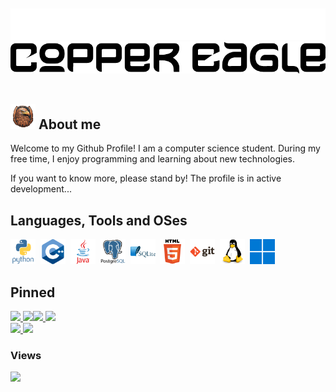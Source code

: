 <br>
<br>
<div align="center">
<img width=550 src="assets/name.png#gh-dark-mode-only" alt="CopperEagle lettering">
<img width=550 src="assets/name-black.png#gh-light-mode-only" alt="CopperEagle lettering">
<br>
<br>
</div>


## <img width=40 src="assets/custom-icon.png" alt="alternative icon"> About me

Welcome to my Github Profile! I am a computer science student. During my free time, I enjoy programming and learning about new technologies. 

If you want to know more, please stand by! The profile is in active development...


## Languages, Tools and OSes
<div>
 <!--Python-->
 <img src="https://github.com/devicons/devicon/blob/master/icons/python/python-original-wordmark.svg" title="Python" alt="Python" width="40" height="40"/>&nbsp;
 <!--C++-->
 <img src="https://github.com/devicons/devicon/blob/master/icons/cplusplus/cplusplus-original.svg" title="C++" alt="C++" width="40" height="40"/>&nbsp;
 <!--Java-->
 <img src="https://github.com/devicons/devicon/blob/master/icons/java/java-original-wordmark.svg" title="Java" alt="Java" width="40" height="40"/>&nbsp;
 <!--SQL-->
 <img src="https://github.com/devicons/devicon/blob/master/icons/postgresql/postgresql-original-wordmark.svg"  title="PostgreSQL" alt="PostgreSQL" width="40" height="40"/>&nbsp;
 <img src="https://github.com/devicons/devicon/blob/master/icons/sqlite/sqlite-original-wordmark.svg" title="SQLite" alt="SQLite" width="40" height="40"/>&nbsp;
 <!--HTML-->
 <img src="https://github.com/devicons/devicon/blob/master/icons/html5/html5-original-wordmark.svg" title="HTML" alt="HTML" width="40" height="40"/>&nbsp;
 <!--git-->
 <img src="https://github.com/devicons/devicon/blob/master/icons/git/git-original-wordmark.svg" title="Git" alt="Git" width="40" height="40"/>&nbsp;
 <!--Linux-->
 <img src="https://github.com/devicons/devicon/blob/master/icons/linux/linux-original.svg" title="Linux" alt="Linux" width="40" height="40"/>&nbsp;
 <!--Windows-->
 <img src="https://github.com/devicons/devicon/blob/master/icons/windows11/windows11-original.svg" title="Windows"  alt="Windows" width="40" height="40"/>&nbsp;

</div>


## Pinned

<div style="box-sizing:border-box; display: flex;">
    <a href="https://github.com/CopperEagle/WebChecks">
        <img style="height:150px;" src="https://github-readme-stats.vercel.app/api/pin/?username=CopperEagle&repo=WebChecks&theme=github_dark&description_lines_count=3#gh-dark-mode-only">
        <img style="height:150px;" src="https://github-readme-stats.vercel.app/api/pin/?username=CopperEagle&repo=WebChecks&theme=default&description_lines_count=3#gh-light-mode-only">
    </a>
    <a href="https://github.com/CopperEagle/Visualplane">
        <img style="height:150px;" src="https://github-readme-stats.vercel.app/api/pin/?username=CopperEagle&repo=Visualplane&theme=github_dark&description_lines_count=3#gh-dark-mode-only">
        <img style="height:150px;" src="https://github-readme-stats.vercel.app/api/pin/?username=CopperEagle&repo=Visualplane&theme=default&description_lines_count=3#gh-light-mode-only">
    </a>
</div>
<div style="box-sizing:border-box; display: flex;">
    <a href="https://github.com/CopperEagle/WebChecks">
        <picture>
            <source
                srcset="https://github-readme-stats.vercel.app/api/pin/?username=CopperEagle&repo=SmartFileLibrary&theme=github_dark&description_lines_count=3"
                media="(prefers-color-scheme: dark)"
            />
            <source
                srcset="https://github-readme-stats.vercel.app/api/pin/?username=CopperEagle&repo=SmartFileLibrary&theme=default&description_lines_count=3"
                media="(prefers-color-scheme: light), (prefers-color-scheme: no-preference)"
            />
            <img style="height:150px;" src="https://github-readme-stats.vercel.app/api/pin/?username=CopperEagle&repo=SmartFileLibrary&theme=default&description_lines_count=3">
        </picture>
        <picture>
            <source
                srcset="https://github-readme-stats.vercel.app/api/pin/?username=CopperEagle&repo=SmartFileLibrary&theme=github_dark&description_lines_count=3"
                media="(prefers-color-scheme: dark)"
            />
            <source
                srcset="https://github-readme-stats.vercel.app/api/pin/?username=CopperEagle&repo=SmartFileLibrary&theme=default&description_lines_count=3"
                media="(prefers-color-scheme: light), (prefers-color-scheme: no-preference)"
            />
            <img style="height:150px;" src="https://github-readme-stats.vercel.app/api/pin/?username=CopperEagle&repo=SmartFileLibrary&theme=default&description_lines_count=3">
        </picture>
    </a>

</div>

### Views

<img src="https://public-view-counter.glitch.me/get_counter?id=id23e32ecf54p">

<!--
**CopperEagle/CopperEagle** is a ✨ _special_ ✨ repository because its `README.md` (this file) appears on your GitHub profile.

Here are some ideas to get you started:

- 🔭 I’m currently working on ...
- 🌱 I’m currently learning ...
- 👯 I’m looking to collaborate on ...
- 🤔 I’m looking for help with ...
- 💬 Ask me about ...
- 📫 How to reach me: ...
- 😄 Pronouns: ...
- ⚡ Fun fact: ...
-->

